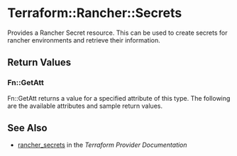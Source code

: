 # Terraform::Rancher::Secrets

Provides a Rancher Secret resource. This can be used to create secrets for rancher environments and retrieve their information.

## Return Values

### Fn::GetAtt

Fn::GetAtt returns a value for a specified attribute of this type. The following are the available attributes and sample return values.

## See Also

* [rancher_secrets](https://www.terraform.io/docs/providers/rancher/r/secrets.html) in the _Terraform Provider Documentation_